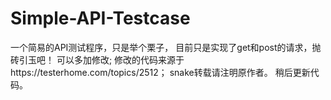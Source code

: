 # Simple-API-Testcase
一个简易的API测试程序，只是举个栗子，
目前只是实现了get和post的请求，抛砖引玉吧！
可以多加修改;
修改的代码来源于https://testerhome.com/topics/2512；
snake转载请注明原作者。
稍后更新代码。
